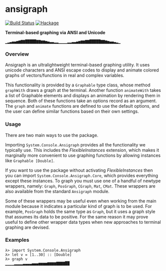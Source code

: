 # ansigraph

[![Build Status](https://travis-ci.org/BlackBrane/ansigraph.svg?branch=master)](https://travis-ci.org/BlackBrane/ansigraph)
[![Hackage](https://img.shields.io/hackage/v/ansigraph.svg)]()

__Terminal-based graphing via ANSI and Unicode__

```
▁▂▃▄▄▅▆▇▇█████▇▇▆▆▅▄▃▃▂▂▁▁▁▁▂▂▃▃▄▅▆▆▇▇█████▇▇▆▅▄▄▃▂▁
```
### Overview

Ansigraph is an ultralightweight terminal-based graphing utility. It uses unicode characters and ANSI escape codes to display and animate colored graphs of vectors/functions in real and complex variables.

This functionality is provided by a `Graphable` type class, whose method `graphWith` draws a graph at the terminal. Another function `animateWith` takes a list of Graphable elements and displays an animation by rendering them in sequence. Both of these functions take an options record as an argument. The `graph` and `animate` functions are defined to use the default options, and the user can define similar functions based on their own settings.

### Usage

There are two main ways to use the package.

Importing `System.Console.Ansigraph` provides all the functionality we typically use. This includes the _FlexibleInstances_ extension, which makes it marginally more convenient to use graphing functions by allowing instances like `Graphable [Double]`.

If you want to use the package without activating _FlexibleInstances_ then you can import `System.Console.Ansigraph.Core`, which provides everything except these instances. To graph you must use one of a handful of newtype wrappers, namely: `Graph`, `PosGraph`, `CGraph`, `Mat`, `CMat`. These wrappers are also available from the standard `Ansigraph` module.

Some of these wrappers may be useful even when working from the main module because it indicates a particular kind of graph is to be used. For example, `PosGraph` holds the same type as `Graph`, but it uses a graph style that assumes its data to be positive. For the same reason it may prove useful to define other wrapper data types when new approaches to terminal graphing are devised.

### Examples

```
λ> import System.Console.Ansigraph
λ> let v = [1..30] :: [Double]
λ> graph v
▁▁▁▁▂▂▂▂▃▃▃▃▄▄▄▅▅▅▅▆▆▆▆▇▇▇▇██

```
